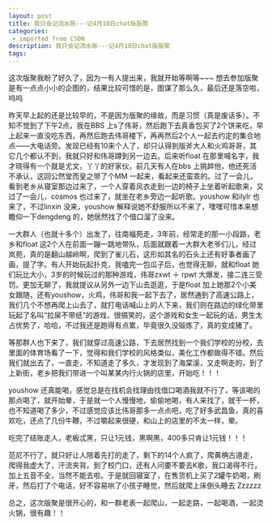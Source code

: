 ```yaml
---
layout: post
title: 我只会记流水账---记4月10日chat版版聚
categories: 
 - imported from CSDN
description: 我只会记流水账---记4月10日chat版版聚
tags: 
---
```


这次版聚我盼了好久了，因为一有人提出来，我就开始等啊等~~~ 想去参加版聚是有一点点小小的企图的，结果比较可惜的是，图谋了那么久，最后还是落空啦，呜呜

昨天早上起的还是比较早的，不是因为版聚的缘故，而是习惯（真是废话多）。不知不觉到了下午2点，我在BBS 上s了伟哥，然后跑下去真香包买了2个饼来吃，早上起来一直没吃东西，再然后跑去伟哥楼下，再再然后2个人一起去约定的集合地点——大电话旁。发现已经有10来个人了，却只认得到版斧大人和火鸡哥哥，其它几个都认不到，我就只好和伟哥蹲到另一边去。后来听float 在那里喊名字，我才晓得有一个就是尤文，丫丫的好家伙，前几天有人在bbs 上挑衅他，他还死活不承认，这回公然堂而皇之带了个MM 一起来，看起来还蛮乖的。过了一会儿，看到老乡从寝室那边过来了，一个人穿着风衣走到一边的椅子上坐着听起歌来，又过了一会儿，cosmos 也过来了，就坐在老乡旁边一起听歌。youshow 和ilylr 也来了，不过linxin 没来，youshow 解释说她不舒服所以不来了，嘿嘿可惜本来想瞻仰一下dengdeng 的，她居然找了个借口溜了没来。

一大群人（也就十多个）出发了，往南福苑走，3年前，经常走的那一小段路，老乡和float 这2个人在前面一蹦一跳地带队，后面就跟着一大群大老爷们儿，经过岚苑，真的是翻山越岭啊，爬到了雀儿石，这形如其名的石头上还有好事者画了画，提了字。有人开始玩起扑克，我嗑完一包瓜子后，也觉得无聊，就和float 她们玩比大小，3岁的时候玩过的那种游戏，伟哥zxwt ＋ rpwt 大爆发，接二连三受罚。更加无聊了，我就提议从另外一边下山去逛逛，于是float 加上她那2个小美女跟随，还有youshow，火鸡，伟哥和我一起下去了，居然通到了高速公路上，我们几个不想再爬上山去了，就打电话喊山上的人下来，我们则在路边的绿化带里玩起了名叫“拉屎不带纸”的游戏，很搞笑的，这个游戏和女生一起玩的话，男生太占优势了，哈哈，不过我还是跑得有点累，毕竟很久没锻炼了，真的变成猪了。

等那群人也下来了，我们就穿过高速公路，下去居然找到一个我们学校的分校，去里面的体育场看了一下，觉得和我们学校的风格类似，美化工作都做得不错。然后我们就出去了，一直走，不知道走了多久，才发现到了海棠溪，又走啊走的，到了上新街，老乡把我们带进一个叫某某内行火锅的店里，开始吃！！！

youshow 还真能喝，感觉总是在找机会找理由找借口喝酒我就不行了，等该喝的那点喝了，就开始晕，于是就一个人慢慢地，偷偷地喝，有人来找了，就干一杯，也不知道喝了多少，不过感觉应该比伟哥那多一点点吧，吃了好多武昌鱼，真的喜欢吃，还点了几份牛鞭，不过嚼起来很硬，和山上的店里的不太一样，晕。

吃完了结账走人，老板忒黑，只让1元钱，黑啊黑，400多只肯让1元钱！！！

范尼不行了，就只好让人陪着先打的走了，剩下的14个人疯了，爬黄桷古道走，爬得我虚大了，汗流夹背。到了校门口，还有人问要不要去K歌，我口渴得不行，加上五音不全，当然不能去啦。于是就回寝室了，在售货机上买了2罐牛奶喝，刷牙，然后打了个电话，好不容易哄了小孩子睡觉，然后就爬上床倒头睡去 Zzzzzz

总之，这次版聚是很开心的，和一群老表一起爬山，一起走路，一起喝酒，一起烫火锅，很有趣！！
